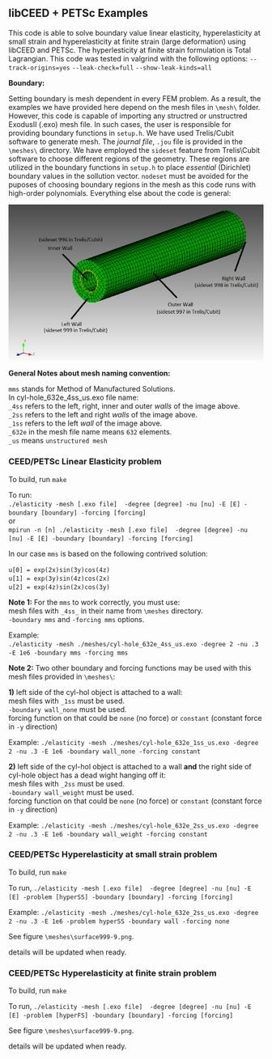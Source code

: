 ## libCEED + PETSc Examples
This code is able to solve boundary value linear elasticity, hyperelasticity at small strain and
hyperelasticity at finite strain (large deformation) using libCEED and PETSc. The hyperlesticity
at finite strain formulation is Total Lagrangian. This code was tested in valgrind with the
following options: `--track-origins=yes` `--leak-check=full` `--show-leak-kinds=all`

**Boundary:**

Setting boundary is mesh dependent in every FEM problem. As a result, the examples we have provided here depend on the  mesh files in `\mesh\` folder. However, this code is capable of importing any structred or unstructred ExodusII (.exo) mesh file. In such cases, the user is responsible for providing boundary functions in `setup.h`. We have used Trelis/Cubit software to generate mesh. The *journal file*, `.jou` file is provided in the `\meshes\` directory. We have employed the `sideset` feature from Trelis\Cubit software to choose different regions of the geometry. These regions are utilized in the boundary functions in `setup.h` to place *essential* (Dirichlet) boundary values in the sollution vector. `nodeset` must be avoided for the puposes of choosing boundary regions in the mesh as this code runs with high-order polynomials. Everything else about the code is general:

![Image of finger](pictures/finger.png)

**General Notes about mesh naming convention:**

`mms` stands for Method of Manufactured Solutions.\
In cyl-hole_632e_4ss_us.exo file name:\
   `_4ss` refers to the left, right, inner and outer *walls* of the image above.\
   `_2ss` refers to the left and right *walls* of the image above.\
   `_1ss` refers to the left *wall* of the image above.\
   `_632e` in the mesh file name means `632` elements.\
   `_us` means `unstructured mesh`

### CEED/PETSc Linear Elasticity problem

To build, run `make`

To run:\
 `./elasticity -mesh [.exo file]  -degree [degree] -nu [nu] -E [E] -boundary [boundary] -forcing [forcing]`\
 or\
  `mpirun -n [n] ./elasticity -mesh [.exo file]  -degree [degree] -nu [nu] -E [E] -boundary [boundary] -forcing [forcing]`

In our case `mms` is based on the following contrived solution:

`u[0] = exp(2x)sin(3y)cos(4z)`\
`u[1] = exp(3y)sin(4z)cos(2x)`\
`u[2] = exp(4z)sin(2x)cos(3y)`

**Note 1:** For the `mms` to work correctly, you must use: \
            mesh files with `_4ss_` in their name from `\meshes` directory.\
            `-boundary mms` and `-forcing mms` options.

Example:\
 `./elasticity -mesh ./meshes/cyl-hole_632e_4ss_us.exo -degree 2 -nu .3 -E 1e6 -boundary mms -forcing mms`

**Note 2:** Two other boundary and forcing functions may be used with this mesh files provided in `\meshes\`:

**1)** left side of the cyl-hol object is attached to a wall:\
       mesh files with `_1ss` must be used.\
       `-boundary wall_none` must be used.\
       forcing function on that could be `none` (no force) or `constant` (constant force in `-y` direction)

Example:
 `./elasticity -mesh ./meshes/cyl-hole_632e_1ss_us.exo -degree 2 -nu .3 -E 1e6 -boundary wall_none -forcing constant`

**2)** left side of the cyl-hol object is attached to a wall **and** the right side of cyl-hole object has a dead wight hanging off it:\
   mesh files with `_2ss` must be used.\
   `-boundary wall_weight` must be used.\
   forcing function on that could be `none` (no force) or `constant` (constant force in `-y` direction)

Example:
 `./elasticity -mesh ./meshes/cyl-hole_632e_2ss_us.exo -degree 2 -nu .3 -E 1e6 -boundary wall_weight -forcing constant`

### CEED/PETSc Hyperelasticity at small strain problem

To build, run `make`

To run, `./elasticity -mesh [.exo file]  -degree [degree] -nu [nu] -E [E] -problem [hyperSS] -boundary [boundary] -forcing [forcing]`

Example: `./elasticity -mesh ./meshes/cyl-hole_632e_2ss_us.exo -degree 2 -nu .3 -E 1e6 -problem hyperSS
-boundary wall -forcing none`

See figure `\meshes\surface999-9.png`.

details will be updated when ready.

### CEED/PETSc Hyperelasticity at finite strain problem

To build, run `make`

To run, `./elasticity -mesh [.exo file]  -degree [degree] -nu [nu] -E [E] -problem [hyperFS] -boundary [boundary] -forcing [forcing]`

See figure `\meshes\surface999-9.png`.

details will be updated when ready.

